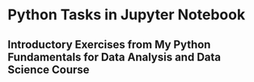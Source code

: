 # Python Tasks in Jupyter Notebook

## Introductory Exercises from My Python Fundamentals for Data Analysis and Data Science Course
